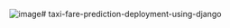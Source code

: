![image](https://github.com/nourhan-waleeed/taxi-fare-prediction-deployment-using-django/assets/83437486/2300d8de-2a9f-4bc8-8917-ae335023dc3e)# taxi-fare-prediction-deployment-using-django
